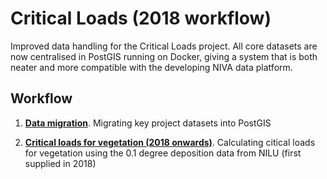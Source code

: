 # Critical Loads (2018 workflow)

Improved data handling for the Critical Loads project. All core datasets are now centralised in PostGIS running on Docker, giving a system that is both neater and more compatible with the developing NIVA data platform. 

## Workflow

 1. **[Data migration](http://nbviewer.jupyter.org/github/JamesSample/critical_loads_2/blob/master/notebooks/01_migrate_to_postgis.ipynb)**. Migrating key project datasets into PostGIS
 
 2. **[Critical loads for vegetation (2018 onwards)](http://nbviewer.jupyter.org/github/JamesSample/critical_loads_2/blob/master/notebooks/03_vegetation_new_grid.ipynb)**. Calculating citical loads for vegetation using the 0.1 degree deposition data from NILU (first supplied in 2018)
